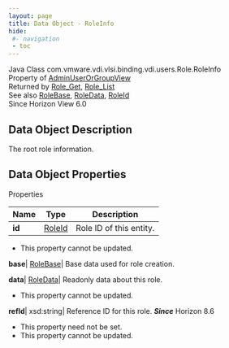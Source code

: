 ```yaml
---
layout: page
title: Data Object - RoleInfo
hide:
 #- navigation
 - toc
---
```






Java Class
    com.vmware.vdi.vlsi.binding.vdi.users.Role.RoleInfo  
Property of
     [AdminUserOrGroupView](vdi.users.AdminUserOrGroup.AdminUserOrGroupView.md#field_detail)  
Returned by
     [Role_Get](vdi.users.Role.md#get), [Role_List](vdi.users.Role.md#list)  
See also
     [RoleBase](vdi.users.Role.RoleBase.md), [RoleData](vdi.users.Role.RoleData.md), [RoleId](vdi.entity.RoleId.md)  
Since 
    Horizon View 6.0

## Data Object Description 

The root role information. 

## Data Object Properties

Properties

Name |  Type |  Description   
---|---|---  
**id**| [RoleId](vdi.entity.RoleId.md)|  Role ID of this entity.   


 * This property cannot be updated.

  
**base**| [RoleBase](vdi.users.Role.RoleBase.md)|  Base data used for role creation.   
  
**data**| [RoleData](vdi.users.Role.RoleData.md)|  Readonly data about this role.   


 * This property cannot be updated.

  
**refId**|  xsd:string|  Reference ID for this role.  **_Since_** Horizon 8.6  


 * This property need not be set.
 * This property cannot be updated.

  
  

  

